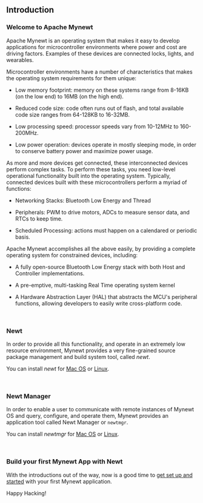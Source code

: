 ## Introduction

### Welcome to Apache Mynewt

Apache Mynewt is an operating system that makes it easy to develop
applications for microcontroller environments where power and cost
are driving factors. Examples of these devices are connected locks,
lights, and wearables.

Microcontroller environments have a number of characteristics that
makes the operating system requirements for them unique:

* Low memory footprint: memory on these systems range from
8-16KB (on the low end) to 16MB (on the high end).

* Reduced code size: code often runs out of flash, and total available code size ranges from 64-128KB to 16-32MB.

* Low processing speed: processor speeds vary from 10-12MHz to 160-200MHz.  

* Low power operation: devices operate in mostly sleeping mode, in order to conserve
battery power and maximize power usage.

As more and more devices get connected, these interconnected devices perform complex tasks. To
perform these tasks, you need low-level operational functionality built into the operating system.
Typically, connected devices built with these microcontrollers perform a myriad of functions:

* Networking Stacks: Bluetooth Low Energy and Thread

* Peripherals: PWM to drive motors, ADCs to measure sensor data, and RTCs
to keep time.

* Scheduled Processing: actions must happen on a calendared or periodic basis.

Apache Mynewt accomplishes all the above easily, by providing a complete
operating system for constrained devices, including:

* A fully open-source Bluetooth Low Energy stack with both Host and
Controller implementations.

* A pre-emptive, multi-tasking Real Time operating system kernel

* A Hardware Abstraction Layer (HAL) that abstracts the MCU's
peripheral functions, allowing developers to easily write cross-platform
code.

<br>

### Newt ###
In order to provide all this functionality, and operate in an
extremely low resource environment, Mynewt provides a very fine-grained source
package management and build system tool, called *newt*.

You can install *newt* for [Mac OS](../newt/install/newt_mac/) or [Linux](../newt/install/newt_linux/).

<br>

### Newt Manager ###


In order to enable a user to communicate with remote instances of Mynewt OS and query, configure, and operate them, Mynewt provides an application tool called Newt Manager or `newtmgr`.

You can install *newtmgr* for [Mac OS](../newtmgr/install_mac/) or [Linux](../newtmgr/install_linux/).

<br>

### Build your first Mynewt App with Newt ###

With the introductions out of the way, now is a good time to [get set up and
started](get_started/get_started/) with your first Mynewt application.

Happy Hacking!
